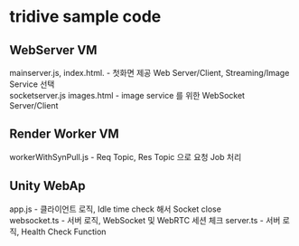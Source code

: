 # tridive sample code
## WebServer VM
mainserver.js,  index.html. - 첫화면 제공 Web Server/Client,  Streaming/Image Service 선택 <br/>
socketserver.js  images.html - image service 를 위한 WebSocket Server/Client <br/>

## Render Worker VM
workerWithSynPull.js  -  Req Topic,  Res Topic 으로 요청 Job 처리 <br/>

## Unity WebAp
app.js  -  클라이언트 로직,  Idle time check 해서 Socket close <br/>
websocket.ts  -  서버 로직,  WebSocket 및 WebRTC 세션 체크
server.ts - 서버 로직, Health Check Function 
